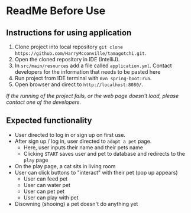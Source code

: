 # ReadMe Before Use
## Instructions for using application
1. Clone project into local repository `git clone https://github.com/HarryMcconville/tamagotchi.git`.
2. Open the cloned repository in IDE (IntelliJ).
3. In `src/main/resources` add a file called `application.yml`. Contact developers for the information that needs to be pasted here
4. Run project from IDE terminal with `mvn spring-boot:run`.
5. Open browser and direct to `http://localhost:8080/`.

_If the running of the project fails, or the web page doesn't load, please contact one of the developers._

## Expected functionality
* User directed to log in or sign up on first use.
* After sign up / log in, user directed to `adopt a pet` page.
  * Here, user inputs their name and their pets name
  * Clicking `START` saves user and pet to database and redirects to the `play` page
* On the play page, a cat sits in living room
* User can click buttons to "interact" with their pet (pop up appears)
  * User can feed pet
  * User can water pet
  * User can pet pet
  * User can play with pet
* Disowning (shooing) a pet doesn't do anything yet


